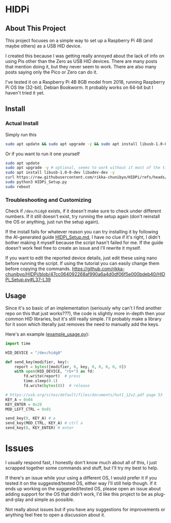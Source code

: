 # HIDPi
## About This Project
This project focuses on a simple way to set up a Raspberry Pi 4B (and maybe others) as a USB HID device. 

I created this because I was getting really annoyed about the lack of info on using Pis other than the Zero as USB HID devices. There are many posts that mention doing it, but they never seem to work. There are also many posts saying only the Pico or Zero can do it.

I've tested it on a Raspberry Pi 4B 8GB model from 2018, running Raspberry Pi OS lite (32-bit), Debian Bookworm. It probably works on 64-bit but I haven't tried it yet.

## Install
### Actual Install
Simply run this
```sh
sudo apt update && sudo apt upgrade -y && sudo apt install libusb-1.0-0-dev libudev-dev -y && curl https://raw.githubusercontent.com/rikka-chunibyo/HIDPi/refs/heads/master/HIDPi_Setup.py -o HIDPi_Setup.py && sudo python3 HIDPi_Setup.py && sudo reboot
```
Or if you want to run it one yourself
```sh
sudo apt update
sudo apt upgrade -y # optional, seems to work without it most of the time
sudo apt install libusb-1.0-0-dev libudev-dev -y
curl https://raw.githubusercontent.com/rikka-chunibyo/HIDPi/refs/heads/master/HIDPi_Setup.py -o HIDPi_Setup.py
sudo python3 HIDPi_Setup.py
sudo reboot
```

### Troubleshooting and Customizing
Check if `/dev/hidg0` exists, if it doesn't make sure to check under different numbers. If it still doesn't exist, try running the setup again (don't reinstall the OS or anything, just run the setup again).

If the install fails for whatever reason you can try installing it by following the AI-generated guide [HIDPi_Setup.md](https://github.com/rikka-chunibyo/HIDPi/blob/fd94a5a43bf75b7723eb34bdf506ec681762cc8b/HIDPi_Setup.md), I have no clue if it's right, I didn't bother making it myself because the script hasn't failed for me. If the guide doesn't work feel free to create an issue and I'll rewrite it myself.

If you want to edit the reported device details, just edit these using nano before running the script. If using the tutorial you can easily change them before copying the commands.
https://github.com/rikka-chunibyo/HIDPi/blob/47cc064092268af990a6a4d0df06f5e000bdeb40/HIDPi_Setup.py#L37-L39

## Usage
Since it's so basic of an implementation (seriously why can't I find another repo on this that just works???), the code is slightly more in-depth then your common HID libraries, but it's still really simple. I'll probably make a library for it soon which literally just removes the need to manually add the keys.

Here's an example ([example_usage.py](https://github.com/rikka-chunibyo/HIDPi/blob/fd94a5a43bf75b7723eb34bdf506ec681762cc8b/example_usage.py)):
```python
import time

HID_DEVICE = "/dev/hidg0"

def send_key(modifier, key):
    report = bytes([modifier, 0, key, 0, 0, 0, 0, 0])
    with open(HID_DEVICE, "rb+") as fd:
        fd.write(report)  # press
        time.sleep(0.1)
        fd.write(bytes(8))  # release

# https://usb.org/sites/default/files/documents/hut1_12v2.pdf page 53
KEY_A = 0x04
KEY_ENTER = 0x28
MOD_LEFT_CTRL = 0x01

send_key(0, KEY_A) # a
send_key(MOD_CTRL, KEY_A) # ctrl a
send_key(0, KEY_ENTER) # enter
```

# Issues
I usually respond fast, I honestly don't know much about all of this, I just scrapped together some commands and stuff, but I'll try my best to help. 

If there's an issue while your using a different OS, I would prefer it if you tested it on the suggested/tested OS, either way I'll still help though. If it ends up working on the suggested/tested OS, please open an issue about adding support for the OS that didn't work, I'd like this project to be as plug-and-play and simple as possible.

Not really about issues but if you have any suggestions for improvements or anything feel free to open a discussion about it.
